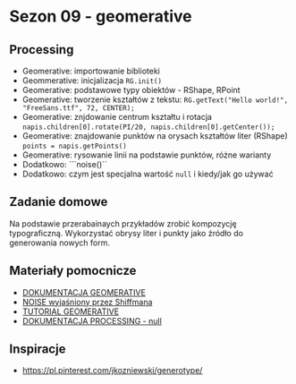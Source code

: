 # Sezon 09 - geomerative

## Processing
- Geomerative: importowanie biblioteki
- Geommerative: inicjalizacja ```RG.init()```
- Geomerative: podstawowe typy obiektów - RShape, RPoint
- Geomerative: tworzenie kształtów z tekstu:
```RG.getText("Hello world!", "FreeSans.ttf", 72, CENTER);```
- Geomerative: znjdowanie centrum kształtu i rotacja ```napis.children[0].rotate(PI/20, napis.children[0].getCenter());```
- Geomerative: znajdowanie punktów na orysach kształtów liter (RShape) ```points = napis.getPoints()```
- Geomerative: rysowanie linii na podstawie punktów, różne warianty
- Dodatkowo: ```noise()``
- Dodatkowo: czym jest specjalna wartość ```null``` i kiedy/jak go używać

## Zadanie domowe
Na podstawie przerabainaych przykładów zrobić kompozycję typograficzną. Wykorzystać obrysy liter i punkty jako źródło do generowania nowych form.

## Materiały pomocnicze
- [DOKUMENTACJA GEOMERATIVE](http://www.ricardmarxer.com/geomerative/documentation)
- [NOISE wyjaśniony przez Shiffmana](https://www.youtube.com/watch?v=8ZEMLCnn8v0)
- [TUTORIAL GEOMERATIVE](http://freeartbureau.org/fab_activity/geomerative-tutorial-part-1/)
- [DOKUMENTACJA PROCESSING -  null](https://processing.org/reference/null.html)



## Inspiracje
- https://pl.pinterest.com/jkozniewski/generotype/